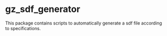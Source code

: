 # gz_sdf_generator

This package contains scripts to automatically generate a sdf file according to specifications. 